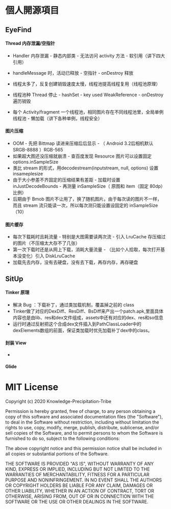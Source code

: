 # 個人開源項目



## EyeFind

#### Thread 内存泄漏/空指针

- Handler 内存泄漏 - 静态内部类 - 无法访问 activity 方法 - 软引用（讲下四大引用）
- handleMessage 时，活动已释放 - 空指针 - onDestroy 释放
- 线程太多了，反复创建销毁速度太慢，线程池提高线程复用（线程池原理）

- 线程池种 Thread 停止  - hashSet - key used WeakReference<Thread> - onDestroy 遍历销毁
- 每个 Activity/fragment 一个线程池，相同图片存在不同线程池里，全局单例线程池 - 懒加载（讲下各种单例，线程安全）



#### 图片压缩

- OOM - 先把 Bittmap 读进来压缩后后显示 - （ Android 3.2后相机默认 SRGB-8888 ）RGB-565
- 如果超大图还没压缩就崩溃 - 查百度发现 Resource 图片可以设置固定 options.inSampleSize  
- 类比 stream 的形式，用decodestream(inputstream, null, options) 设置 insameplesize
- 由于大小参差不齐固定的压缩结果有差距 - 加载时设置 inJustDecodeBounds - 再测量 inSampleSize（ 原图和 item（固定 80dp）比例）
- 后期由于 Bmob 图片不让用了，换了随机图片。由于每次读的图片不一样，而且 stream 流只能读一次，所以每次测只能设置设固定的 inSampleSize（10）



#### 图片缓存

- 每次下载耗时且耗流量 - 特别是大图需要读两次流 - 引入 LruCache 存压缩过的图片（不压缩太大存不了几张）
- 第一次下载时还是从网上下载，消耗大量流量 - （比如个人拾取，每次打开基本没变化）引入 DiskLruCache
- 加载先去内存，没有去硬盘，没有去下载，再存内存，再存硬盘





## SitUp



#### Tinker 原理

- 解决 Bug ：下载补丁，通过类加载机制，覆盖掉之前的 class
- Tinker做了对应的DexDiff、ResDiff、BsDiff来产出一个patch.apk,里面具体内容也是由lib、res和dex文件组成，assets中还有对应的dex、res和so信息
- 运行时通过反射把这个合成dex文件插入到PathClassLoader中的dexElements数组的前面，保证类加载时优先加载补丁dex中的class。



#### 封装 View

- 



#### Glide





# MIT License

Copyright (c) 2020 Knowledge-Precipitation-Tribe

Permission is hereby granted, free of charge, to any person obtaining a copy
of this software and associated documentation files (the "Software"), to deal
in the Software without restriction, including without limitation the rights
to use, copy, modify, merge, publish, distribute, sublicense, and/or sell
copies of the Software, and to permit persons to whom the Software is
furnished to do so, subject to the following conditions:

The above copyright notice and this permission notice shall be included in all
copies or substantial portions of the Software.

THE SOFTWARE IS PROVIDED "AS IS", WITHOUT WARRANTY OF ANY KIND, EXPRESS OR
IMPLIED, INCLUDING BUT NOT LIMITED TO THE WARRANTIES OF MERCHANTABILITY,
FITNESS FOR A PARTICULAR PURPOSE AND NONINFRINGEMENT. IN NO EVENT SHALL THE
AUTHORS OR COPYRIGHT HOLDERS BE LIABLE FOR ANY CLAIM, DAMAGES OR OTHER
LIABILITY, WHETHER IN AN ACTION OF CONTRACT, TORT OR OTHERWISE, ARISING FROM,
OUT OF OR IN CONNECTION WITH THE SOFTWARE OR THE USE OR OTHER DEALINGS IN THE
SOFTWARE.